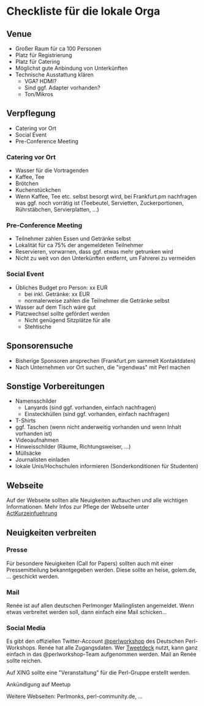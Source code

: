 # Checkliste für die lokale Orga

## Venue

* Großer Raum für ca 100 Personen
* Platz für Registrierung
* Platz für Catering
* Möglichst gute Anbindung von Unterkünften
* Technische Ausstattung klären
  * VGA? HDMI?
  * Sind ggf. Adapter vorhanden?
  * Ton/Mikros

## Verpflegung

* Catering vor Ort
* Social Event
* Pre-Conference Meeting

### Catering vor Ort

  * Wasser für die Vortragenden
  * Kaffee, Tee
  * Brötchen
  * Kuchenstückchen
  * Wenn Kaffee, Tee etc. selbst besorgt wird, bei Frankfurt.pm nachfragen
    was ggf. noch vorrätig ist (Teebeutel, Servietten, Zuckerportionen, Rührstäbchen, Servierplatten, ...)

### Pre-Conference Meeting

* Teilnehmer zahlen Essen und Getränke selbst
* Lokalität für ca 75% der angemeldeten Teilnehmer
* Reservieren, vorwarnen, dass ggf. etwas mehr getrunken wird
* Nicht zu weit von den Unterkünften entfernt, um Fahrerei zu vermeiden

### Social Event

* Übliches Budget pro Person: xx EUR
  * bei inkl. Getränke: xx EUR
  * normalerweise zahlen die Teilnehmer die Getränke selbst
* Wasser auf dem Tisch wäre gut
* Platzwechsel sollte gefördert werden
  * Nicht genügend Sitzplätze für alle
  * Stehtische

## Sponsorensuche

* Bisherige Sponsoren ansprechen (Frankfurt.pm sammelt Kontaktdaten)
* Nach Unternehmen vor Ort suchen, die "irgendwas" mit Perl machen

## Sonstige Vorbereitungen

* Namensschilder
  * Lanyards (sind ggf. vorhanden, einfach nachfragen)
  * Einsteckhüllen (sind ggf. vorhanden, einfach nachfragen)
* T-Shirts
* ggf. Taschen (wenn nicht anderweitig vorhanden und wenn Inhalt vorhanden ist)
* Videoaufnahmen
* Hinweisschilder (Räume, Richtungsweiser, ...)
* Müllsäcke
* Journalisten einladen
* lokale Unis/Hochschulen informieren (Sonderkonditionen für Studenten)

## Webseite

Auf der Webseite sollten alle Neuigkeiten auftauchen und alle wichtigen Informationen. Mehr Infos zur Pflege der Webseite unter [ActKurzeinfuehrung](./ActKurzeinfuehrung.md)

## Neuigkeiten verbreiten

### Presse

Für besondere Neuigkeiten (Call for Papers) sollten auch mit einer Pressemitteilung bekanntgegeben werden. Diese sollte an heise, golem.de, ... geschickt werden.

### Mail

Renée ist auf allen deutschen Perlmonger Mailinglisten angemeldet. Wenn etwas verbreitet werden soll, dann einfach eine Mail schicken...

### Social Media

Es gibt den offiziellen Twitter-Account [@perlworkshop](https://twitter.com/perlworkshop) des Deutschen Perl-Workshops. Renée hat alle Zugangsdaten. Wer [Tweetdeck](https://tweetdeck.twitter.com) nutzt, kann ganz einfach in das @perlworkshop-Team aufgenommen werden. Mail an Renée sollte reichen.

Auf XING sollte eine "Veranstaltung" für die Perl-Gruppe erstellt werden.

Ankündigung auf Meetup

Weitere Webseiten: Perlmonks, perl-community.de, ...
